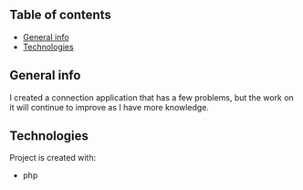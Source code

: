 ## Table of contents

- [General info](#general-info)
- [Technologies](#technologies)


## General info

I created a connection application that has a few problems, but the work on it will continue to improve as I have more knowledge.

## Technologies

Project is created with:

- php

